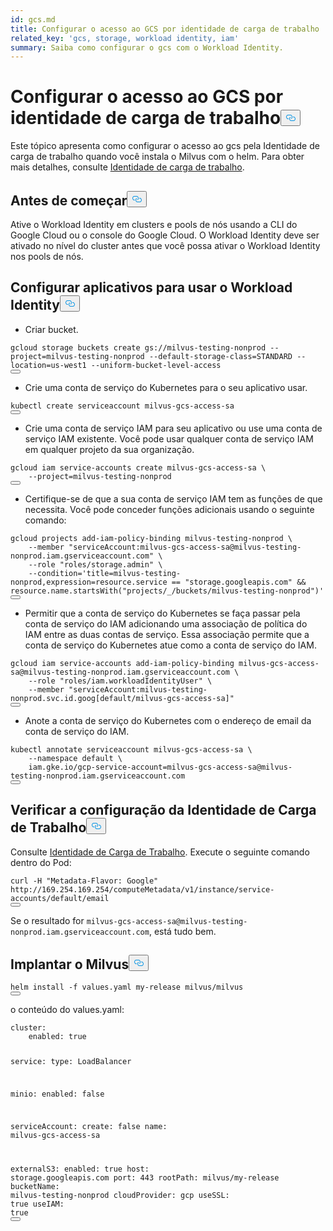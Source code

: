 ```yaml
---
id: gcs.md
title: Configurar o acesso ao GCS por identidade de carga de trabalho
related_key: 'gcs, storage, workload identity, iam'
summary: Saiba como configurar o gcs com o Workload Identity.
---
```

<h1 id="Configure-GCS-Access-by-Workload-Identity" class="common-anchor-header">Configurar o acesso ao GCS por identidade de carga de trabalho<button data-href="#Configure-GCS-Access-by-Workload-Identity" class="anchor-icon" translate="no">
      <svg translate="no"
        aria-hidden="true"
        focusable="false"
        height="20"
        version="1.1"
        viewBox="0 0 16 16"
        width="16"
      >
        <path
          fill="#0092E4"
          fill-rule="evenodd"
          d="M4 9h1v1H4c-1.5 0-3-1.69-3-3.5S2.55 3 4 3h4c1.45 0 3 1.69 3 3.5 0 1.41-.91 2.72-2 3.25V8.59c.58-.45 1-1.27 1-2.09C10 5.22 8.98 4 8 4H4c-.98 0-2 1.22-2 2.5S3 9 4 9zm9-3h-1v1h1c1 0 2 1.22 2 2.5S13.98 12 13 12H9c-.98 0-2-1.22-2-2.5 0-.83.42-1.64 1-2.09V6.25c-1.09.53-2 1.84-2 3.25C6 11.31 7.55 13 9 13h4c1.45 0 3-1.69 3-3.5S14.5 6 13 6z"
        ></path>
      </svg>
    </button></h1><p>Este tópico apresenta como configurar o acesso ao gcs pela Identidade de carga de trabalho quando você instala o Milvus com o helm. Para obter mais detalhes, consulte <a href="https://cloud.google.com/kubernetes-engine/docs/how-to/workload-identity">Identidade de carga de trabalho</a>.</p>
<h2 id="Before-you-start" class="common-anchor-header">Antes de começar<button data-href="#Before-you-start" class="anchor-icon" translate="no">
      <svg translate="no"
        aria-hidden="true"
        focusable="false"
        height="20"
        version="1.1"
        viewBox="0 0 16 16"
        width="16"
      >
        <path
          fill="#0092E4"
          fill-rule="evenodd"
          d="M4 9h1v1H4c-1.5 0-3-1.69-3-3.5S2.55 3 4 3h4c1.45 0 3 1.69 3 3.5 0 1.41-.91 2.72-2 3.25V8.59c.58-.45 1-1.27 1-2.09C10 5.22 8.98 4 8 4H4c-.98 0-2 1.22-2 2.5S3 9 4 9zm9-3h-1v1h1c1 0 2 1.22 2 2.5S13.98 12 13 12H9c-.98 0-2-1.22-2-2.5 0-.83.42-1.64 1-2.09V6.25c-1.09.53-2 1.84-2 3.25C6 11.31 7.55 13 9 13h4c1.45 0 3-1.69 3-3.5S14.5 6 13 6z"
        ></path>
      </svg>
    </button></h2><p>Ative o Workload Identity em clusters e pools de nós usando a CLI do Google Cloud ou o console do Google Cloud. O Workload Identity deve ser ativado no nível do cluster antes que você possa ativar o Workload Identity nos pools de nós.</p>
<h2 id="Configure-applications-to-use-Workload-Identity" class="common-anchor-header">Configurar aplicativos para usar o Workload Identity<button data-href="#Configure-applications-to-use-Workload-Identity" class="anchor-icon" translate="no">
      <svg translate="no"
        aria-hidden="true"
        focusable="false"
        height="20"
        version="1.1"
        viewBox="0 0 16 16"
        width="16"
      >
        <path
          fill="#0092E4"
          fill-rule="evenodd"
          d="M4 9h1v1H4c-1.5 0-3-1.69-3-3.5S2.55 3 4 3h4c1.45 0 3 1.69 3 3.5 0 1.41-.91 2.72-2 3.25V8.59c.58-.45 1-1.27 1-2.09C10 5.22 8.98 4 8 4H4c-.98 0-2 1.22-2 2.5S3 9 4 9zm9-3h-1v1h1c1 0 2 1.22 2 2.5S13.98 12 13 12H9c-.98 0-2-1.22-2-2.5 0-.83.42-1.64 1-2.09V6.25c-1.09.53-2 1.84-2 3.25C6 11.31 7.55 13 9 13h4c1.45 0 3-1.69 3-3.5S14.5 6 13 6z"
        ></path>
      </svg>
    </button></h2><ul>
<li>Criar bucket.</li>
</ul>
<pre><code translate="no" class="language-bash">gcloud storage buckets create <span class="hljs-attr">gs</span>:<span class="hljs-comment">//milvus-testing-nonprod --project=milvus-testing-nonprod --default-storage-class=STANDARD --location=us-west1 --uniform-bucket-level-access</span>
<button class="copy-code-btn"></button></code></pre>
<ul>
<li>Crie uma conta de serviço do Kubernetes para o seu aplicativo usar.</li>
</ul>
<pre><code translate="no" class="language-bash">kubectl create serviceaccount milvus-gcs-access-sa
<button class="copy-code-btn"></button></code></pre>
<ul>
<li>Crie uma conta de serviço IAM para seu aplicativo ou use uma conta de serviço IAM existente. Você pode usar qualquer conta de serviço IAM em qualquer projeto da sua organização.</li>
</ul>
<pre><code translate="no" class="language-bash">gcloud iam service-accounts create milvus-gcs-access-sa \
    --project=milvus-testing-nonprod
<button class="copy-code-btn"></button></code></pre>
<ul>
<li>Certifique-se de que a sua conta de serviço IAM tem as funções de que necessita. Você pode conceder funções adicionais usando o seguinte comando:</li>
</ul>
<pre><code translate="no" class="language-bash">gcloud projects <span class="hljs-keyword">add</span>-iam-policy-binding milvus-testing-nonprod \
    --member <span class="hljs-string">&quot;serviceAccount:milvus-gcs-access-sa@milvus-testing-nonprod.iam.gserviceaccount.com&quot;</span> \
    --role <span class="hljs-string">&quot;roles/storage.admin&quot;</span> \
    --condition=<span class="hljs-string">&#x27;title=milvus-testing-nonprod,expression=resource.service == &quot;storage.googleapis.com&quot; &amp;&amp; resource.name.startsWith(&quot;projects/_/buckets/milvus-testing-nonprod&quot;)&#x27;</span>
<button class="copy-code-btn"></button></code></pre>
<ul>
<li>Permitir que a conta de serviço do Kubernetes se faça passar pela conta de serviço do IAM adicionando uma associação de política do IAM entre as duas contas de serviço. Essa associação permite que a conta de serviço do Kubernetes atue como a conta de serviço do IAM.</li>
</ul>
<pre><code translate="no" class="language-bash">gcloud iam service-accounts add-iam-policy-binding milvus-gcs-access-sa<span class="hljs-meta">@milvus</span>-testing-nonprod.iam.gserviceaccount.com \
    --role <span class="hljs-string">&quot;roles/iam.workloadIdentityUser&quot;</span> \
    --member <span class="hljs-string">&quot;serviceAccount:milvus-testing-nonprod.svc.id.goog[default/milvus-gcs-access-sa]&quot;</span>
<button class="copy-code-btn"></button></code></pre>
<ul>
<li>Anote a conta de serviço do Kubernetes com o endereço de email da conta de serviço do IAM.</li>
</ul>
<pre><code translate="no" class="language-bash">kubectl annotate serviceaccount milvus-gcs-access-sa \
    --namespace <span class="hljs-keyword">default</span> \
    iam.gke.io/gcp-service-account=milvus-gcs-access-sa<span class="hljs-meta">@milvus</span>-testing-nonprod.iam.gserviceaccount.com
<button class="copy-code-btn"></button></code></pre>
<h2 id="Verify-the-Workload-Identity-setup" class="common-anchor-header">Verificar a configuração da Identidade de Carga de Trabalho<button data-href="#Verify-the-Workload-Identity-setup" class="anchor-icon" translate="no">
      <svg translate="no"
        aria-hidden="true"
        focusable="false"
        height="20"
        version="1.1"
        viewBox="0 0 16 16"
        width="16"
      >
        <path
          fill="#0092E4"
          fill-rule="evenodd"
          d="M4 9h1v1H4c-1.5 0-3-1.69-3-3.5S2.55 3 4 3h4c1.45 0 3 1.69 3 3.5 0 1.41-.91 2.72-2 3.25V8.59c.58-.45 1-1.27 1-2.09C10 5.22 8.98 4 8 4H4c-.98 0-2 1.22-2 2.5S3 9 4 9zm9-3h-1v1h1c1 0 2 1.22 2 2.5S13.98 12 13 12H9c-.98 0-2-1.22-2-2.5 0-.83.42-1.64 1-2.09V6.25c-1.09.53-2 1.84-2 3.25C6 11.31 7.55 13 9 13h4c1.45 0 3-1.69 3-3.5S14.5 6 13 6z"
        ></path>
      </svg>
    </button></h2><p>Consulte <a href="https://cloud.google.com/kubernetes-engine/docs/how-to/workload-identity">Identidade de Carga de Trabalho</a>. Execute o seguinte comando dentro do Pod:</p>
<pre><code translate="no" class="language-bash">curl -H <span class="hljs-string">&quot;Metadata-Flavor: Google&quot;</span> http://169.254.169.254/computeMetadata/v1/instance/service-accounts/default/email
<button class="copy-code-btn"></button></code></pre>
<p>Se o resultado for <code translate="no">milvus-gcs-access-sa@milvus-testing-nonprod.iam.gserviceaccount.com</code>, está tudo bem.</p>
<h2 id="Deploy-Milvus" class="common-anchor-header">Implantar o Milvus<button data-href="#Deploy-Milvus" class="anchor-icon" translate="no">
      <svg translate="no"
        aria-hidden="true"
        focusable="false"
        height="20"
        version="1.1"
        viewBox="0 0 16 16"
        width="16"
      >
        <path
          fill="#0092E4"
          fill-rule="evenodd"
          d="M4 9h1v1H4c-1.5 0-3-1.69-3-3.5S2.55 3 4 3h4c1.45 0 3 1.69 3 3.5 0 1.41-.91 2.72-2 3.25V8.59c.58-.45 1-1.27 1-2.09C10 5.22 8.98 4 8 4H4c-.98 0-2 1.22-2 2.5S3 9 4 9zm9-3h-1v1h1c1 0 2 1.22 2 2.5S13.98 12 13 12H9c-.98 0-2-1.22-2-2.5 0-.83.42-1.64 1-2.09V6.25c-1.09.53-2 1.84-2 3.25C6 11.31 7.55 13 9 13h4c1.45 0 3-1.69 3-3.5S14.5 6 13 6z"
        ></path>
      </svg>
    </button></h2><pre><code translate="no" class="language-bash">helm install -f values.yaml my-release milvus/milvus
<button class="copy-code-btn"></button></code></pre>
<p>o conteúdo do values.yaml:</p>
<pre><code translate="no" class="language-yaml">cluster:
    enabled: <span class="hljs-literal">true</span>

service:
    <span class="hljs-built_in">type</span>: LoadBalancer

minio:
    enabled: <span class="hljs-literal">false</span>

serviceAccount:
    create: <span class="hljs-literal">false</span>
    name: milvus-gcs-access-sa

externalS3:
    enabled: <span class="hljs-literal">true</span>
    host: storage.googleapis.com
    port: 443
    rootPath: milvus/my-release
    bucketName: milvus-testing-nonprod
    cloudProvider: gcp
    useSSL: <span class="hljs-literal">true</span>
    useIAM: <span class="hljs-literal">true</span>
<button class="copy-code-btn"></button></code></pre>
